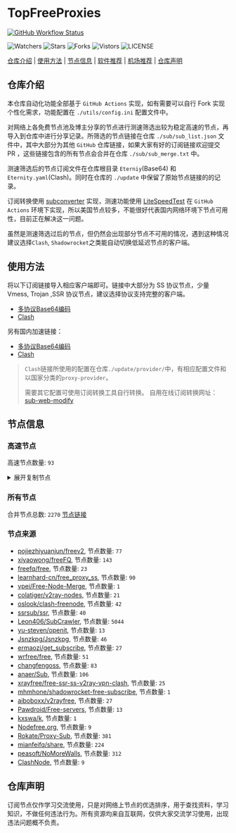 # TopFreeProxies
[![GitHub Workflow Status](https://github.com/Jason6111/topfreeproxies/actions/workflows/get-proxies.yml/badge.svg)](https://github.com/Jason6111/TopFreeProxies/actions/workflows/get-proxies.yml) 

![Watchers](https://img.shields.io/github/watchers/Jason6111/topfreeproxies) ![Stars](https://img.shields.io/github/stars/Jason6111/topfreeproxies) ![Forks](https://img.shields.io/github/forks/Jason6111/topfreeproxies) ![Vistors](https://visitor-badge.laobi.icu/badge?page_id=Jason6111.topfreeproxies) ![LICENSE](https://img.shields.io/badge/license-CC%20BY--SA%204.0-green.svg)

[仓库介绍](https://github.com/Jason6111/TopFreeProxies#仓库介绍) | [使用方法](https://github.com/Jason6111/TopFreeProxies#使用方法) | [节点信息](https://github.com/Jason6111/TopFreeProxies#节点信息) | [软件推荐](https://github.com/Jason6111/TopFreeProxies#客户端选择) | [机场推荐](https://github.com/Jason6111/TopFreeProxies#机场推荐) | [仓库声明](https://github.com/Jason6111/TopFreeProxies#仓库声明)

## 仓库介绍
本仓库自动化功能全部基于 `GitHub Actions` 实现，如有需要可以自行 Fork 实现个性化需求，功能配置在 `./utils/config.ini` 配置文件中。

对网络上各免费节点池及博主分享的节点进行测速筛选出较为稳定高速的节点，再导入到仓库中进行分享记录。所筛选的节点链接在仓库 `./sub/sub_list.json` 文件中，其中大部分为其他 `GitHub` 仓库链接，如果大家有好的订阅链接欢迎提交 PR ，这些链接包含的所有节点会合并在仓库 `./sub/sub_merge.txt` 中。

测速筛选后的节点订阅文件在仓库根目录 `Eterniy`(Base64) 和 `Eternity.yaml`(Clash)。同时在仓库的 `./update` 中保留了原始节点链接的的记录。

订阅转换使用 [subconverter](https://github.com/tindy2013/subconverter) 实现，测速功能使用 [LiteSpeedTest](https://github.com/xxf098/LiteSpeedTest) 在 `GitHub Actions` 环境下实现，所以美国节点较多，不能很好代表国内网络环境下节点可用性，目前正在解决这一问题。

虽然是测速筛选过后的节点，但仍然会出现部分节点不可用的情况，遇到这种情况建议选择`Clash`, `Shadowrocket`之类能自动切换低延迟节点的客户端。

## 使用方法
将以下订阅链接导入相应客户端即可。链接中大部分为 SS 协议节点，少量 Vmess, Trojan ,SSR 协议节点，建议选择协议支持完整的客户端。

- [多协议Base64编码](https://raw.githubusercontent.com/Jason6111/TopFreeProxies/master/Eternity)
- [Clash](https://raw.githubusercontent.com/Jason6111/TopFreeProxies/master/Eternity.yaml)

另有国内加速链接：

- [多协议Base64编码](https://fastly.jsdelivr.net/gh/Jason6111/TopFreeProxies@master/Eternity)
- [Clash](https://fastly.jsdelivr.net/gh/Jason6111/TopFreeProxies@master/Eternity.yaml)

>`Clash`链接所使用的配置在仓库`./update/provider/`中，有相应配置文件和以国家分类的`proxy-provider`。
>
>需要其它配置可使用订阅转换工具自行转换。
>自用在线订阅转换网址：[sub-web-modify](https://sub.v1.mk/)

## 节点信息
### 高速节点
高速节点数量: `93`
<details>
  <summary>展开复制节点</summary>

    vmess://eyJ2IjoiMiIsInBzIjoi8J+HuPCfh6wg5paw5Yqg5Z2hXzExMzAwMDEiLCJhZGQiOiJzZy1sYi52aGF4Lm5ldCIsInBvcnQiOiI4MCIsInR5cGUiOiJub25lIiwiaWQiOiI2ZmVhMTY0OS00MjViLTQwOTItYmY1My0yOTc5MjE1MmM5MjUiLCJhaWQiOiIwIiwibmV0Ijoid3MiLCJwYXRoIjoiL3NzaGtpdC9FcnR1c2c4Ni82MzUwMTQ2MzhjMjY0LyIsImhvc3QiOiJ6b29tLnVzIiwidGxzIjoiIn0=
    ss://YWVzLTI1Ni1jZmI6YW1hem9uc2tyMDU@52.197.66.243:443#%F0%9F%87%AF%F0%9F%87%B5%20%E6%97%A5%E6%9C%AC-ss-52.197.66.243443-%E8%A2%AB%E5%A2%99-%E7%9B%B4%E8%BF%9E-%E8%A7%A3%E9%94%81%E6%97%A5%E6%9C%AC%E5%9C%B0%E5%8C%BANF%E9%9D%9E%E8%87%AA%E5%88%B6%E5%89%A7
    vmess://eyJ2IjoiMiIsInBzIjoi8J+HuPCfh6wg576O5Zu9LXZtZXNzLWNhLjAxMTIyMzMueHl6ODQ0My3ooqvlopkt5Lit6L2sMTk5Ljg3LjIxMC4xODYt6Kej6ZSB5paw5Yqg5Z2h5Zyw5Yy6TkbpnZ7oh6rliLbliaciLCJhZGQiOiJjYS4wMTEyMjMzLnh5eiIsInBvcnQiOiI4NDQzIiwidHlwZSI6Im5vbmUiLCJpZCI6ImMzMDAwZTlkLWJlZTctNGZkYi1iMzEyLWRkMDcwMzBmMzI1ZCIsImFpZCI6IjQiLCJuZXQiOiJ3cyIsInBhdGgiOiIvaG9tZSIsImhvc3QiOiJjYS4wMTEyMjMzLnh5eiIsInRscyI6InRscyJ9
    vmess://eyJ2IjoiMiIsInBzIjoi8J+HuPCfh6wg5Lit5Zu9LXZtZXNzLTguMjE0LjMzLjE1ODgwLeiiq+WimS3nm7Tov54t6Kej6ZSB5paw5Yqg5Z2h5Zyw5Yy6TkbpnZ7oh6rliLbliaciLCJhZGQiOiI4LjIxNC4zMy4xNTgiLCJwb3J0IjoiODAiLCJ0eXBlIjoibm9uZSIsImlkIjoiY2I4MWU2YWItMWQ4My00YWMxLWYwYWQtYWU1YzJhN2MyOWVmIiwiYWlkIjoiMCIsIm5ldCI6IndzIiwicGF0aCI6Ii8iLCJob3N0IjoiIiwidGxzIjoiIn0=
    vmess://eyJ2IjoiMiIsInBzIjoi8J+Hr/Cfh7Ug576O5Zu9LXZtZXNzLWpwYXJtLmZpbmV5b28uY2Y0NDMt6KKr5aKZLeS4rei9rDE1Mi43MC44MS42Ni3op6PplIHml6XmnKzlnLDljLpORumdnuiHquWItuWJpyIsImFkZCI6ImpwYXJtLmZpbmV5b28uY2YiLCJwb3J0IjoiNDQzIiwidHlwZSI6Im5vbmUiLCJpZCI6ImJkNWVlMjQ5LWZlN2ItNDY2OS1hNmQ5LWIzZjVlZWNiOThlNiIsImFpZCI6IjQiLCJuZXQiOiJ3cyIsInBhdGgiOiIvMTIzIiwiaG9zdCI6ImpwYXJtLmZpbmV5b28uY2YiLCJ0bHMiOiJ0bHMifQ==
    vmess://eyJ2IjoiMiIsInBzIjoi8J+Hr/Cfh7Ug576O5Zu9LXZtZXNzLWpwYXJtLmZpbmV5b28ubWw0NDMt6KKr5aKZLeS4rei9rDEzOC4yLjMzLjkwLeino+mUgeaXpeacrOWcsOWMuk5G6Z2e6Ieq5Yi25YmnIiwiYWRkIjoianBhcm0uZmluZXlvby5tbCIsInBvcnQiOiI0NDMiLCJ0eXBlIjoibm9uZSIsImlkIjoiMTBiYTQ3OGUtOWRlMS00YWE5LWMwOWUtNzcwNzAyNTMzNGQzIiwiYWlkIjoiNCIsIm5ldCI6IndzIiwicGF0aCI6Ii8xMjMiLCJob3N0IjoianBhcm0uZmluZXlvby5tbCIsInRscyI6InRscyJ9
    vmess://eyJ2IjoiMiIsInBzIjoi8J+Hr/Cfh7Ug576O5Zu9LXZtZXNzLWpwYW1kLmZpbmV5b28ubWw0NDMt6KKr5aKZLeS4rei9rDEzOC4yLjMzLjEwMi3op6PplIHml6XmnKzlnLDljLpORumdnuiHquWItuWJpyIsImFkZCI6ImpwYW1kLmZpbmV5b28ubWwiLCJwb3J0IjoiNDQzIiwidHlwZSI6Im5vbmUiLCJpZCI6IjM1ZTVlMmVhLTEzNzItNDc0NS1kZmY4LWZiMmJkMTEwMTZjNCIsImFpZCI6IjQiLCJuZXQiOiJ3cyIsInBhdGgiOiIvMTIzIiwiaG9zdCI6ImpwYW1kLmZpbmV5b28ubWwiLCJ0bHMiOiJ0bHMifQ==
    vmess://eyJ2IjoiMiIsInBzIjoi8J+HsPCfh7cg576O5Zu9LXZtZXNzLWFtZGtyLnB0dXUuZ2E0NDMt6KKr5aKZLeS4rei9rDE1Mi42OS4yMjkuMjIyLeino+mUgemfqeWbveWcsOWMuk5G6Z2e6Ieq5Yi25YmnIiwiYWRkIjoiYW1ka3IucHR1dS5nYSIsInBvcnQiOiI0NDMiLCJ0eXBlIjoibm9uZSIsImlkIjoiYTYxMmI2N2YtYTc5Yi00YTcxLWE4MmItYTQ2OTA2NzUyMDIzIiwiYWlkIjoiNCIsIm5ldCI6IndzIiwicGF0aCI6Ii80MDgiLCJob3N0IjoiYW1ka3IucHR1dS5nYSIsInRscyI6InRscyJ9
    vmess://eyJ2IjoiMiIsInBzIjoi8J+HsPCfh7cg576O5Zu9LXZtZXNzLWFtZGtyLnB0dXUubWw0NDMt6KKr5aKZLeS4rei9rDE0Ni41Ni45Ni43NS3op6PplIHpn6nlm73lnLDljLpORumdnuiHquWItuWJpyIsImFkZCI6ImFtZGtyLnB0dXUubWwiLCJwb3J0IjoiNDQzIiwidHlwZSI6Im5vbmUiLCJpZCI6ImUyY2RjMzA1LWRkYTctNDY1ZS1iNjc1LWJhMDQ2OGQyYThiMyIsImFpZCI6IjQiLCJuZXQiOiJ3cyIsInBhdGgiOiIvOTg3IiwiaG9zdCI6ImFtZGtyLnB0dXUubWwiLCJ0bHMiOiJ0bHMifQ==
    ssr://MTE5LjIzNy4xOTUuMjMwOjU0MzphdXRoX2FlczEyOF9tZDU6Y2hhY2hhMjAtaWV0ZjpwbGFpbjpiV0pzWVc1ck1YQnZjblEvP2dyb3VwPVUxTlNVSEp2ZG1sa1pYSSZyZW1hcmtzPThKLUhyZkNmaDdBZ0xlbW1tZWE0cnkweE1Ua3VNak0zTGpFNU5TNHlNekEmb2Jmc3BhcmFtPSZwcm90b3BhcmFtPQ
    ssr://NDIuOTguMjcuMTgzOjU0MzphdXRoX2FlczEyOF9tZDU6Y2hhY2hhMjAtaWV0ZjpwbGFpbjpiV0pzWVc1ck1YQnZjblEvP2dyb3VwPVUxTlNVSEp2ZG1sa1pYSSZyZW1hcmtzPThKLUhyZkNmaDdBZ0xlbW1tZWE0cnkwME1pNDVPQzR5Tnk0eE9ETSZvYmZzcGFyYW09JnByb3RvcGFyYW09TlRFek5qRTZOamR0WmtsVWIwdzRORkJ1V25Fd1pB
    ssr://anAuaW5kaWdvLjAyLm5la29jbG91ZC5jbjoxOTA1OTphdXRoX2FlczEyOF9tZDU6YWVzLTEyOC1jZmI6cGxhaW46YVd4MWRXeHllblpwYVdzLz9ncm91cD1VMU5TVUhKdmRtbGtaWEkmcmVtYXJrcz04Si1Icl9DZmg3VWdMZWFYcGVhY3JDMXFjQzVwYm1ScFoyOHVNREl1Ym1WcmIyTnNiM1ZrTG1OdSZvYmZzcGFyYW09TW1NME5tSTBNall4TXk1M2JuTXVkMmx1Wkc5M2N5NWpiMjAmcHJvdG9wYXJhbT0
    vmess://eyJ2IjoiMiIsInBzIjoi8J+HrfCfh7AgLemmmea4ry0xMTkuMjguOTMuODYiLCJhZGQiOiIxMTkuMjguOTMuODYiLCJwb3J0IjoiNDQzIiwidHlwZSI6Im5vbmUiLCJpZCI6IjVkNjI3ZjBkLTgxMmItNGFmNC1hOTVhLWUyNzQ2ZDc5ZjQ4OCIsImFpZCI6IjAiLCJuZXQiOiJ3cyIsInBhdGgiOiIvIiwiaG9zdCI6ImFybTMubmFua2UuZXUub3JnIiwidGxzIjoiIn0=
    vmess://eyJ2IjoiMiIsInBzIjoi8J+HrfCfh7AgLemmmea4ry1haC55ZDAxLnNzcnU3LmNhc2EiLCJhZGQiOiJhaC55ZDAxLnNzcnU3LmNhc2EiLCJwb3J0IjoiMTAwMDMiLCJ0eXBlIjoibm9uZSIsImlkIjoiNjNiODBlYmUtYzRiMS0zYjdjLWI5OGItNGY1NjA0N2JiZDQ2IiwiYWlkIjoiMCIsIm5ldCI6IndzIiwicGF0aCI6Ii8iLCJob3N0IjoiaGswNS5zc3J1NC5mdW4iLCJ0bHMiOiJ0bHMifQ==
    vmess://eyJ2IjoiMiIsInBzIjoi8J+Hr/Cfh7UgLeaXpeacrC1wYW9wYW8udjIuanAwNS5wYW9wYW9jbG91ZC5jeW91IiwiYWRkIjoicGFvcGFvLnYyLmpwMDUucGFvcGFvY2xvdWQuY3lvdSIsInBvcnQiOiIzMzA3IiwidHlwZSI6Im5vbmUiLCJpZCI6IjA3NmFmNmY3LTcyNjQtM2QyNy04MTU2LTEwODFkMjJiNzhhYiIsImFpZCI6IjAiLCJuZXQiOiJ3cyIsInBhdGgiOiIvIiwiaG9zdCI6ImpwMDUuc3NydTQuZnVuIiwidGxzIjoidGxzIn0=
    vmess://eyJ2IjoiMiIsInBzIjoi8J+HrfCfh7AgLemmmea4ry11bml2c3Rhci0xMDQtMjA4LTExNy04Ni5uaXAuaW8iLCJhZGQiOiJ1bml2c3Rhci0xMDQtMjA4LTExNy04Ni5uaXAuaW8iLCJwb3J0IjoiNDQzIiwidHlwZSI6Im5vbmUiLCJpZCI6IjMyOGIyNTQ3LWQxNDEtNGRmNC1hNzZlLTRmMWMyZTM2MWY1YyIsImFpZCI6IjAiLCJuZXQiOiJ3cyIsInBhdGgiOiIvIiwiaG9zdCI6InVuaXZzdGFyLTEwNC0yMDgtMTE3LTg2Lm5pcC5pbyIsInRscyI6IiJ9
    vmess://eyJ2IjoiMiIsInBzIjoi8J+Hr/Cfh7UgLeaXpeacrC11bml2c3Rhci0xODUtMTYwLTI2LTExNC5zc2xpcC5pbyIsImFkZCI6InVuaXZzdGFyLTE4NS0xNjAtMjYtMTE0LnNzbGlwLmlvIiwicG9ydCI6IjgwIiwidHlwZSI6Im5vbmUiLCJpZCI6ImJkZDc1NmM0LWZkYzMtNDJkYy04MzhmLTAwNmFlZjNmMjg3YyIsImFpZCI6IjAiLCJuZXQiOiJ3cyIsInBhdGgiOiIvIiwiaG9zdCI6InNnMS5mdXp6eW5nLmNvbSIsInRscyI6IiJ9
    vmess://eyJ2IjoiMiIsInBzIjoi8J+HuPCfh6wgLeaWsOWKoOWdoS1zZzQuY3pzMTAwMC5jb20iLCJhZGQiOiJzZzQuY3pzMTAwMC5jb20iLCJwb3J0IjoiNTAwMCIsInR5cGUiOiJub25lIiwiaWQiOiIyMzI2NWExMy1lZjYzLTQ5ZDAtYTFkOS05Y2ZlNGU3ZDVlMTciLCJhaWQiOiIwIiwibmV0IjoidGNwIiwicGF0aCI6Ii8iLCJob3N0Ijoic2cxLmZ1enp5bmcuY29tIiwidGxzIjoiIn0=
    vmess://eyJ2IjoiMiIsInBzIjoi8J+HuPCfh6wgLeaWsOWKoOWdoS1zZzYuY3pzMTAwMC5jb20iLCJhZGQiOiJzZzYuY3pzMTAwMC5jb20iLCJwb3J0IjoiNTAwMiIsInR5cGUiOiJub25lIiwiaWQiOiIyMzI2NWExMy1lZjYzLTQ5ZDAtYTFkOS05Y2ZlNGU3ZDVlMTciLCJhaWQiOiIwIiwibmV0IjoidGNwIiwicGF0aCI6Ii8iLCJob3N0Ijoic2cxLmZ1enp5bmcuY29tIiwidGxzIjoiIn0=
    vmess://eyJ2IjoiMiIsInBzIjoi8J+HsPCfh7cgLemfqeWbvemmluWwlC0xOTMuMTIyLjExMy4yMDMiLCJhZGQiOiIxOTMuMTIyLjExMy4yMDMiLCJwb3J0IjoiNDQzIiwidHlwZSI6Im5vbmUiLCJpZCI6ImM5ZDVmOWYxLTFiZmQtNGIxMi05N2JlLTBmYTNiMDVhYjg0NSIsImFpZCI6IjAiLCJuZXQiOiJ3cyIsInBhdGgiOiIvIiwiaG9zdCI6Ind3dy5qaW1lbmdzcm8uY2YiLCJ0bHMiOiIifQ==
    vmess://eyJ2IjoiMiIsInBzIjoi8J+Hr/Cfh7UgLeaXpeacrC1qcDAzLXZtMC5lbnRyeS5yd2VzZGh5dGp1ZnR5aGRhZnNkZ2ZyaC5jbHViIiwiYWRkIjoianAwMy12bTAuZW50cnkucndlc2RoeXRqdWZ0eWhkYWZzZGdmcmguY2x1YiIsInBvcnQiOiI0NDYiLCJ0eXBlIjoibm9uZSIsImlkIjoiYzQ5ODg3OWQtOGE3My0zYmFmLWE0ZjQtYTBmMzhiNzU5NDljIiwiYWlkIjoiMSIsIm5ldCI6IndzIiwicGF0aCI6Ii8iLCJob3N0IjoianAwMy12bTAuZW50cnkucndlc2RoeXRqdWZ0eWhkYWZzZGdmcmguY2x1YiIsInRscyI6IiJ9
    vmess://eyJ2IjoiMiIsInBzIjoi8J+Hr/Cfh7UgLeaXpeacrC1qcDA2LXZtMC5lbnRyeS5zcnRoZHcuYXJ0IiwiYWRkIjoianAwNi12bTAuZW50cnkuc3J0aGR3LmFydCIsInBvcnQiOiI0NDQiLCJ0eXBlIjoibm9uZSIsImlkIjoiMWU4MmU3MDctODI2Zi0zOWViLThkODgtNGRjMDQzNGY2ZjNhIiwiYWlkIjoiMSIsIm5ldCI6IndzIiwicGF0aCI6Ii8iLCJob3N0IjoianAwNi12bTAuZW50cnkuc3J0aGR3LmFydCIsInRscyI6IiJ9
    vmess://eyJ2IjoiMiIsInBzIjoi8J+HuPCfh6wgLeaWsOWKoOWdoS0wNXhqcC5tZWFsc3RyZWFtLnh5eiIsImFkZCI6IjA1eGpwLm1lYWxzdHJlYW0ueHl6IiwicG9ydCI6IjE1MTA1IiwidHlwZSI6Im5vbmUiLCJpZCI6Ijg1NzhkYzkyLTMwOTctNGRkNS05NDFhLTVlNmViZWFhOTFiYSIsImFpZCI6IjAiLCJuZXQiOiJ0Y3AiLCJwYXRoIjoiLyIsImhvc3QiOiJqcDA2LXZtMC5lbnRyeS5zcnRoZHcuYXJ0IiwidGxzIjoiIn0=
    vmess://eyJ2IjoiMiIsInBzIjoi8J+HuPCfh6wgLeaWsOWKoOWdoS0xOXhqcC5tZWFsc3RyZWFtLnh5eiIsImFkZCI6IjE5eGpwLm1lYWxzdHJlYW0ueHl6IiwicG9ydCI6IjE1MDE5IiwidHlwZSI6Im5vbmUiLCJpZCI6Ijg1NzhkYzkyLTMwOTctNGRkNS05NDFhLTVlNmViZWFhOTFiYSIsImFpZCI6IjAiLCJuZXQiOiJ0Y3AiLCJwYXRoIjoiLyIsImhvc3QiOiJqcDA2LXZtMC5lbnRyeS5zcnRoZHcuYXJ0IiwidGxzIjoiIn0=
    vmess://eyJ2IjoiMiIsInBzIjoi8J+HuPCfh6wgLeaWsOWKoOWdoS00NS4xMTguMTMyLjE3OSIsImFkZCI6IjQ1LjExOC4xMzIuMTc5IiwicG9ydCI6IjQ4ODg4IiwidHlwZSI6Im5vbmUiLCJpZCI6ImFmNGQyNDkzLTkxNTYtNDUxNC05ZjZiLWVlNWQxYTFlNDcxMyIsImFpZCI6IjAiLCJuZXQiOiJ3cyIsInBhdGgiOiIvIiwiaG9zdCI6Ind3dy5iYWlkdS5jb20iLCJ0bHMiOiIifQ==
    vmess://eyJ2IjoiMiIsInBzIjoi8J+HuPCfh6wgLeaWsOWKoOWdoS1zZzUuY3pzMTAwMC5jb20iLCJhZGQiOiJzZzUuY3pzMTAwMC5jb20iLCJwb3J0IjoiNTAwNSIsInR5cGUiOiJub25lIiwiaWQiOiIyNzYyNGYwZC1jMjYxLTRmZGMtYjBjOS0wYzQwMzc4NDJjZDgiLCJhaWQiOiIwIiwibmV0IjoidGNwIiwicGF0aCI6Ii8iLCJob3N0Ijoid3d3LmJhaWR1LmNvbSIsInRscyI6IiJ9
    vmess://eyJ2IjoiMiIsInBzIjoi8J+HuPCfh6wgLeaWsOWKoOWdoS1zZzguY3pzMTAwMC5jb20iLCJhZGQiOiJzZzguY3pzMTAwMC5jb20iLCJwb3J0IjoiNjY4NyIsInR5cGUiOiJub25lIiwiaWQiOiIyMzI2NWExMy1lZjYzLTQ5ZDAtYTFkOS05Y2ZlNGU3ZDVlMTciLCJhaWQiOiIwIiwibmV0IjoidGNwIiwicGF0aCI6Ii8iLCJob3N0Ijoid3d3LmJhaWR1LmNvbSIsInRscyI6InRscyJ9
    vmess://eyJ2IjoiMiIsInBzIjoi8J+HuPCfh6wgLeaWsOWKoOWdoS1zZzEuc2FuZmVuMDAxLnBpY3MiLCJhZGQiOiJzZzEuc2FuZmVuMDAxLnBpY3MiLCJwb3J0IjoiNDQzIiwidHlwZSI6Im5vbmUiLCJpZCI6IjlmM2Y2MTJhLTJmYjAtNDIwZC04MzBmLTFhNTAyYTFkYjUwYyIsImFpZCI6IjAiLCJuZXQiOiJ3cyIsInBhdGgiOiIvIiwiaG9zdCI6Ind3dy5taWNyb3NvZnQuY29tIiwidGxzIjoiIn0=
    vmess://eyJ2IjoiMiIsInBzIjoi8J+HuPCfh6wgLeaWsOWKoOWdoS1zZzEudGVqaWV3bS5jb20iLCJhZGQiOiJzZzEudGVqaWV3bS5jb20iLCJwb3J0IjoiODg5MCIsInR5cGUiOiJub25lIiwiaWQiOiIyMzI2NWExMy1lZjYzLTQ5ZDAtYTFkOS05Y2ZlNGU3ZDVlMTciLCJhaWQiOiIwIiwibmV0IjoidGNwIiwicGF0aCI6Ii8iLCJob3N0Ijoid3d3Lm1pY3Jvc29mdC5jb20iLCJ0bHMiOiJ0bHMifQ==
    vmess://eyJ2IjoiMiIsInBzIjoi8J+HuPCfh6wgLeaWsOWKoOWdoS1zZzEwLmN6czEwMDAuY29tIiwiYWRkIjoic2cxMC5jenMxMDAwLmNvbSIsInBvcnQiOiI2Njk5IiwidHlwZSI6Im5vbmUiLCJpZCI6IjIzMjY1YTEzLWVmNjMtNDlkMC1hMWQ5LTljZmU0ZTdkNWUxNyIsImFpZCI6IjAiLCJuZXQiOiJ0Y3AiLCJwYXRoIjoiLyIsImhvc3QiOiJ3d3cubWljcm9zb2Z0LmNvbSIsInRscyI6InRscyJ9
    vmess://eyJ2IjoiMiIsInBzIjoi8J+HrfCfh7AgLemmmea4ry0xMy4yMjUuMTAyLjYiLCJhZGQiOiIxMy4yMjUuMTAyLjYiLCJwb3J0IjoiODAiLCJ0eXBlIjoibm9uZSIsImlkIjoiMTM0YmY5NzItMDUyMC00MmIzLWRhNGQtMjQzMzNkZmYwZGMzIiwiYWlkIjoiMCIsIm5ldCI6IndzIiwicGF0aCI6Ii8iLCJob3N0IjoiY2MuY2RuLnlqYnpsLmNuIiwidGxzIjoiIn0=
    vmess://eyJ2IjoiMiIsInBzIjoi8J+HrfCfh7AgLemmmea4ry1oazQuY3pzMTAwMC5jb20iLCJhZGQiOiJoazQuY3pzMTAwMC5jb20iLCJwb3J0IjoiNjY4NyIsInR5cGUiOiJub25lIiwiaWQiOiIyMzI2NWExMy1lZjYzLTQ5ZDAtYTFkOS05Y2ZlNGU3ZDVlMTciLCJhaWQiOiIwIiwibmV0IjoidGNwIiwicGF0aCI6Ii8iLCJob3N0IjoiY2MuY2RuLnlqYnpsLmNuIiwidGxzIjoiIn0=
    vmess://eyJ2IjoiMiIsInBzIjoi8J+HrfCfh7AgLemmmea4ry1oazUuY3pzMTAwMC5jb20iLCJhZGQiOiJoazUuY3pzMTAwMC5jb20iLCJwb3J0IjoiODAwMSIsInR5cGUiOiJub25lIiwiaWQiOiIyMzI2NWExMy1lZjYzLTQ5ZDAtYTFkOS05Y2ZlNGU3ZDVlMTciLCJhaWQiOiIwIiwibmV0IjoidGNwIiwicGF0aCI6Ii8iLCJob3N0IjoiY2MuY2RuLnlqYnpsLmNuIiwidGxzIjoidGxzIn0=
    vmess://eyJ2IjoiMiIsInBzIjoi8J+HrfCfh7AgLemmmea4ry1oazcuY3pzMTAwMC5jb20iLCJhZGQiOiJoazcuY3pzMTAwMC5jb20iLCJwb3J0IjoiODMzMSIsInR5cGUiOiJub25lIiwiaWQiOiIyNzYyNGYwZC1jMjYxLTRmZGMtYjBjOS0wYzQwMzc4NDJjZDgiLCJhaWQiOiIwIiwibmV0IjoidGNwIiwicGF0aCI6Ii8iLCJob3N0IjoiY2MuY2RuLnlqYnpsLmNuIiwidGxzIjoiIn0=
    vmess://eyJ2IjoiMiIsInBzIjoi8J+HrfCfh7AgLemmmea4ry1oazIuY3pzMTAwMC5jb20iLCJhZGQiOiJoazIuY3pzMTAwMC5jb20iLCJwb3J0IjoiODg4NSIsInR5cGUiOiJub25lIiwiaWQiOiIyNzYyNGYwZC1jMjYxLTRmZGMtYjBjOS0wYzQwMzc4NDJjZDgiLCJhaWQiOiIwIiwibmV0IjoidGNwIiwicGF0aCI6Ii8iLCJob3N0IjoiY2MuY2RuLnlqYnpsLmNuIiwidGxzIjoiIn0=
    vmess://eyJ2IjoiMiIsInBzIjoi8J+HrfCfh7AgLemmmea4ry16ZWJyYTIuMjAyMi4yMDI1Lm1saW51dS50b3AiLCJhZGQiOiJ6ZWJyYTIuMjAyMi4yMDI1Lm1saW51dS50b3AiLCJwb3J0IjoiODkwIiwidHlwZSI6Im5vbmUiLCJpZCI6Ijc5YjhhNGI1LWRmNWEtM2Q0OS04Njg4LTVkZDZmMTJmNjk2ZSIsImFpZCI6IjAiLCJuZXQiOiJ0Y3AiLCJwYXRoIjoiLyIsImhvc3QiOiJjYy5jZG4ueWpiemwuY24iLCJ0bHMiOiIifQ==
    vmess://eyJ2IjoiMiIsInBzIjoi8J+Hr/Cfh7UgLeaXpeacrC0wMWhnLm1lYWxzdHJlYW0ueHl6IiwiYWRkIjoiMDFoZy5tZWFsc3RyZWFtLnh5eiIsInBvcnQiOiI0NDMiLCJ0eXBlIjoibm9uZSIsImlkIjoiODU3OGRjOTItMzA5Ny00ZGQ1LTk0MWEtNWU2ZWJlYWE5MWJhIiwiYWlkIjoiMCIsIm5ldCI6InRjcCIsInBhdGgiOiIvIiwiaG9zdCI6ImNjLmNkbi55amJ6bC5jbiIsInRscyI6InRscyJ9
    vmess://eyJ2IjoiMiIsInBzIjoi8J+Hr/Cfh7UgLeaXpeacrC0wMy5KUElYLkFOUlVOLUlYLlRPUCIsImFkZCI6IjAzLkpQSVguQU5SVU4tSVguVE9QIiwicG9ydCI6IjEyMDAzIiwidHlwZSI6Im5vbmUiLCJpZCI6ImRkODZhMTA1LTAwYzEtNDFiYS04OTljLWMzMWFhNzRmNDUzOSIsImFpZCI6IjAiLCJuZXQiOiJ0Y3AiLCJwYXRoIjoiLyIsImhvc3QiOiJjYy5jZG4ueWpiemwuY24iLCJ0bHMiOiIifQ==
    vmess://eyJ2IjoiMiIsInBzIjoi8J+Hr/Cfh7UgLeaXpeacrC0wNS5KUElYLkFOUlVOLUlYLlRPUCIsImFkZCI6IjA1LkpQSVguQU5SVU4tSVguVE9QIiwicG9ydCI6IjEyMDA1IiwidHlwZSI6Im5vbmUiLCJpZCI6ImRkODZhMTA1LTAwYzEtNDFiYS04OTljLWMzMWFhNzRmNDUzOSIsImFpZCI6IjAiLCJuZXQiOiJ0Y3AiLCJwYXRoIjoiLyIsImhvc3QiOiJjYy5jZG4ueWpiemwuY24iLCJ0bHMiOiIifQ==
    vmess://eyJ2IjoiMiIsInBzIjoi8J+Hr/Cfh7UgLeaXpeacrC0wN3lkLm1lYWxzdHJlYW0ueHl6IiwiYWRkIjoiMDd5ZC5tZWFsc3RyZWFtLnh5eiIsInBvcnQiOiI0NDMiLCJ0eXBlIjoibm9uZSIsImlkIjoiODU3OGRjOTItMzA5Ny00ZGQ1LTk0MWEtNWU2ZWJlYWE5MWJhIiwiYWlkIjoiMCIsIm5ldCI6InRjcCIsInBhdGgiOiIvIiwiaG9zdCI6ImNjLmNkbi55amJ6bC5jbiIsInRscyI6IiJ9
    vmess://eyJ2IjoiMiIsInBzIjoi8J+Hr/Cfh7UgLeaXpeacrC0xNmhnLm1lYWxzdHJlYW0ueHl6IiwiYWRkIjoiMTZoZy5tZWFsc3RyZWFtLnh5eiIsInBvcnQiOiI0NDMiLCJ0eXBlIjoibm9uZSIsImlkIjoiODU3OGRjOTItMzA5Ny00ZGQ1LTk0MWEtNWU2ZWJlYWE5MWJhIiwiYWlkIjoiMCIsIm5ldCI6InRjcCIsInBhdGgiOiIvIiwiaG9zdCI6ImNjLmNkbi55amJ6bC5jbiIsInRscyI6IiJ9
    vmess://eyJ2IjoiMiIsInBzIjoi8J+Hr/Cfh7UgLeaXpeacrC0xN2hnLm1lYWxzdHJlYW0ueHl6IiwiYWRkIjoiMTdoZy5tZWFsc3RyZWFtLnh5eiIsInBvcnQiOiI0NDMiLCJ0eXBlIjoibm9uZSIsImlkIjoiODU3OGRjOTItMzA5Ny00ZGQ1LTk0MWEtNWU2ZWJlYWE5MWJhIiwiYWlkIjoiMCIsIm5ldCI6InRjcCIsInBhdGgiOiIvIiwiaG9zdCI6ImNjLmNkbi55amJ6bC5jbiIsInRscyI6IiJ9
    vmess://eyJ2IjoiMiIsInBzIjoi8J+Hr/Cfh7UgLeaXpeacrC0xOC4xODMuMjE4Ljg5IiwiYWRkIjoiMTguMTgzLjIxOC44OSIsInBvcnQiOiIzNTQxMiIsInR5cGUiOiJub25lIiwiaWQiOiIxMGMwYmYzZS05ZDBkLTRhMzItOWUzMi0xNTFhYThlNDYzMzAiLCJhaWQiOiIwIiwibmV0Ijoid3MiLCJwYXRoIjoiLyIsImhvc3QiOiIxOC4xODMuMjE4Ljg5IiwidGxzIjoiIn0=
    vmess://eyJ2IjoiMiIsInBzIjoi8J+Hr/Cfh7UgLeaXpeacrC0xOC4xODMuNy4xNDIiLCJhZGQiOiIxOC4xODMuNy4xNDIiLCJwb3J0IjoiMTI1ODciLCJ0eXBlIjoibm9uZSIsImlkIjoiMTBjMGJmM2UtOWQwZC00YTMyLTllMzItMTUxYWE4ZTQ2MzMwIiwiYWlkIjoiMCIsIm5ldCI6IndzIiwicGF0aCI6Ii8iLCJob3N0IjoiMTguMTgzLjcuMTQyIiwidGxzIjoiIn0=
    ss://YWVzLTI1Ni1jZmI6YW1hem9uc2tyMDU@35.91.237.33:443#%F0%9F%87%BA%F0%9F%87%B8%20%E7%BE%8E%E5%9B%BD-ss-35.91.237.33443-%E8%A2%AB%E5%A2%99-%E7%9B%B4%E8%BF%9E-%E8%A7%A3%E9%94%81%E7%BE%8E%E5%9B%BD%E5%9C%B0%E5%8C%BANF%E9%9D%9E%E8%87%AA%E5%88%B6%E5%89%A7
    ss://Y2hhY2hhMjAtaWV0Zi1wb2x5MTMwNTozNWIwZjU3OC04OTYxLTRhMmItOTlhMS1kYjk1NTVlNTIyZTQ@mf01.xmss.vip:18888#%F0%9F%87%BA%F0%9F%87%B8%20%E7%BE%8E%E5%9B%BD-ss-mf01.xmss.vip18888-%E8%A2%AB%E5%A2%99-%E4%B8%AD%E8%BD%AC94.131.107.12-%E8%A7%A3%E9%94%81%E7%BE%8E%E5%9B%BD%E5%9C%B0%E5%8C%BANF%E9%9D%9E%E8%87%AA%E5%88%B6%E5%89%A7
    vmess://eyJ2IjoiMiIsInBzIjoi8J+HuPCfh6wg576O5Zu9LXZtZXNzLWNhLjAxMTIyMzMueHl6ODQ0My3ooqvlopkt5Lit6L2sMTk5Ljg3LjIxMC4xODYt6Kej6ZSB5paw5Yqg5Z2h5Zyw5Yy6TkbpnZ7oh6rliLbliacgMiIsImFkZCI6ImNhLjAxMTIyMzMueHl6IiwicG9ydCI6Ijg0NDMiLCJ0eXBlIjoibm9uZSIsImlkIjoiYzMwMDBlOWQtYmVlNy00ZmRiLWIzMTItZGQwNzAzMGYzMjVkIiwiYWlkIjoiNCIsIm5ldCI6IndzIiwicGF0aCI6Ii9ob21lIiwiaG9zdCI6ImNhLjAxMTIyMzMueHl6IiwidGxzIjoidGxzIn0=
    vmess://eyJ2IjoiMiIsInBzIjoi8J+HuvCfh7gg576O5Zu9LXZtZXNzLWdhaW8ubWlhb2dlMTEwLmNmNDQzLeiiq+WimS3kuK3ovawxMDQuMjguMjA1LjExMS3op6PplIHnvo7lm73lnLDljLpORumdnuiHquWItuWJpyIsImFkZCI6ImdhaW8ubWlhb2dlMTEwLmNmIiwicG9ydCI6IjQ0MyIsInR5cGUiOiJub25lIiwiaWQiOiI0ODkzZWQzZS04YTVmLTQ4ZGMtYWExZS1iYmMyZTY3YTA2NWIiLCJhaWQiOiIwIiwibmV0Ijoid3MiLCJwYXRoIjoiL2pjbmYiLCJob3N0IjoiZ2Fpby5taWFvZ2UxMTAuY2YiLCJ0bHMiOiIifQ==
    vmess://eyJ2IjoiMiIsInBzIjoi8J+Hr/Cfh7Ug576O5Zu9LXZtZXNzLWpwYXJtLmZpbmV5b28uY2Y0NDMt6KKr5aKZLeS4rei9rDE1Mi43MC44MS42Ni3op6PplIHml6XmnKzlnLDljLpORumdnuiHquWItuWJpyAyIiwiYWRkIjoianBhcm0uZmluZXlvby5jZiIsInBvcnQiOiI0NDMiLCJ0eXBlIjoibm9uZSIsImlkIjoiYmQ1ZWUyNDktZmU3Yi00NjY5LWE2ZDktYjNmNWVlY2I5OGU2IiwiYWlkIjoiNCIsIm5ldCI6IndzIiwicGF0aCI6Ii8xMjMiLCJob3N0IjoianBhcm0uZmluZXlvby5jZiIsInRscyI6InRscyJ9
    vmess://eyJ2IjoiMiIsInBzIjoi8J+Hr/Cfh7Ug576O5Zu9LXZtZXNzLWpwYXJtLmZpbmV5b28ubWw0NDMt6KKr5aKZLeS4rei9rDEzOC4yLjMzLjkwLeino+mUgeaXpeacrOWcsOWMuk5G6Z2e6Ieq5Yi25YmnIDIiLCJhZGQiOiJqcGFybS5maW5leW9vLm1sIiwicG9ydCI6IjQ0MyIsInR5cGUiOiJub25lIiwiaWQiOiIxMGJhNDc4ZS05ZGUxLTRhYTktYzA5ZS03NzA3MDI1MzM0ZDMiLCJhaWQiOiI0IiwibmV0Ijoid3MiLCJwYXRoIjoiLzEyMyIsImhvc3QiOiJqcGFybS5maW5leW9vLm1sIiwidGxzIjoidGxzIn0=
    vmess://eyJ2IjoiMiIsInBzIjoi8J+Hr/Cfh7Ug576O5Zu9LXZtZXNzLWpwYW1kLmZpbmV5b28ubWw0NDMt6KKr5aKZLeS4rei9rDEzOC4yLjMzLjEwMi3op6PplIHml6XmnKzlnLDljLpORumdnuiHquWItuWJpyAyIiwiYWRkIjoianBhbWQuZmluZXlvby5tbCIsInBvcnQiOiI0NDMiLCJ0eXBlIjoibm9uZSIsImlkIjoiMzVlNWUyZWEtMTM3Mi00NzQ1LWRmZjgtZmIyYmQxMTAxNmM0IiwiYWlkIjoiNCIsIm5ldCI6IndzIiwicGF0aCI6Ii8xMjMiLCJob3N0IjoianBhbWQuZmluZXlvby5tbCIsInRscyI6InRscyJ9
    vmess://eyJ2IjoiMiIsInBzIjoi8J+HsPCfh7cg576O5Zu9LXZtZXNzLWFtZGtyLnB0dXUuZ2E0NDMt6KKr5aKZLeS4rei9rDE1Mi42OS4yMjkuMjIyLeino+mUgemfqeWbveWcsOWMuk5G6Z2e6Ieq5Yi25YmnIDIiLCJhZGQiOiJhbWRrci5wdHV1LmdhIiwicG9ydCI6IjQ0MyIsInR5cGUiOiJub25lIiwiaWQiOiJhNjEyYjY3Zi1hNzliLTRhNzEtYTgyYi1hNDY5MDY3NTIwMjMiLCJhaWQiOiI0IiwibmV0Ijoid3MiLCJwYXRoIjoiLzQwOCIsImhvc3QiOiJhbWRrci5wdHV1LmdhIiwidGxzIjoidGxzIn0=
    vmess://eyJ2IjoiMiIsInBzIjoi8J+HsPCfh7cg576O5Zu9LXZtZXNzLWFtZGtyLnB0dXUubWw0NDMt6KKr5aKZLeS4rei9rDE0Ni41Ni45Ni43NS3op6PplIHpn6nlm73lnLDljLpORumdnuiHquWItuWJpyAyIiwiYWRkIjoiYW1ka3IucHR1dS5tbCIsInBvcnQiOiI0NDMiLCJ0eXBlIjoibm9uZSIsImlkIjoiZTJjZGMzMDUtZGRhNy00NjVlLWI2NzUtYmEwNDY4ZDJhOGIzIiwiYWlkIjoiNCIsIm5ldCI6IndzIiwicGF0aCI6Ii85ODciLCJob3N0IjoiYW1ka3IucHR1dS5tbCIsInRscyI6InRscyJ9
    ss://YWVzLTI1Ni1jZmI6OWQ2Y2NlYWEzNzNiZjJjOGFjYjIyZTYwYjZhNThiZTY@45.33.88.190:443#%F0%9F%87%BA%F0%9F%87%B8%20-%E7%BE%8E%E5%9B%BD-45.33.88.190
    ssr://NjguMTgzLjc0LjYzOjEyOTI4Om9yaWdpbjphZXMtMjU2LWNmYjpodHRwX3NpbXBsZTpORE0yT1dJNU5nLz9ncm91cD1VMU5TVUhKdmRtbGtaWEkmcmVtYXJrcz04Si1IdXZDZmg3Z2dMZWUtanVXYnZTMDJPQzR4T0RNdU56UXVOak0mb2Jmc3BhcmFtPSZwcm90b3BhcmFtPQ
    ssr://bmQ5NGpzazAuMHhud3kxZnlydGxiLmNvbToxMjEwNjphdXRoX2FlczEyOF9zaGExOmFlcy0yNTYtY2ZiOnRsczEuMl90aWNrZXRfYXV0aDphWFZ2TjNSaWR6UnJjdy8_Z3JvdXA9VTFOU1VISnZkbWxrWlhJJnJlbWFya3M9OEotSHV2Q2ZoN2dnTGVlLWp1V2J2UzF1WkRrMGFuTnJNQzR3ZUc1M2VURm1lWEowYkdJdVkyOXQmb2Jmc3BhcmFtPVpURmxabVF5T0RNd05TNWlZV2xrZFM1amIyMCZwcm90b3BhcmFtPQ
    trojan://fab16fff-d149-417c-bdef-4bfcf2333bbe@de.iamnotagoodman.com:443?allowInsecure=0#%F0%9F%87%BA%F0%9F%87%B8%20%5B12-02%5D-%F0%9F%87%BA%F0%9F%87%B8-%E7%BE%8E%E5%9B%BD-3487-de.iamnotagoodman.com
    vmess://eyJ2IjoiMiIsInBzIjoi8J+HuvCfh7ggLee+juWbvS0xNzIuNjcuMTU3LjYwIiwiYWRkIjoiMTcyLjY3LjE1Ny42MCIsInBvcnQiOiI0NDMiLCJ0eXBlIjoibm9uZSIsImlkIjoiOGNmYjZiMWYtOWU1Ni00YjdmLWU1OTMtNTA0MDQwNWM0YjVmIiwiYWlkIjoiMCIsIm5ldCI6IndzIiwicGF0aCI6Ii8iLCJob3N0IjoiZXN3LmZhc3RhbC5vbmUiLCJ0bHMiOiJ0bHMifQ==
    vmess://eyJ2IjoiMiIsInBzIjoi8J+HuvCfh7ggLee+juWbvS04LmRvdWx1b3MuaWN1IiwiYWRkIjoiOC5kb3VsdW9zLmljdSIsInBvcnQiOiI0MzAwOCIsInR5cGUiOiJub25lIiwiaWQiOiI1ZDhiNGUwNy1hMTRlLTMzMDAtOTk3NC0zZmI2N2E2Y2I4MzYiLCJhaWQiOiIyIiwibmV0IjoidGNwIiwicGF0aCI6Ii8iLCJob3N0IjoiZXN3LmZhc3RhbC5vbmUiLCJ0bHMiOiIifQ==
    vmess://eyJ2IjoiMiIsInBzIjoi8J+HuvCfh7ggLee+juWbvS1jYWNlcnRzLmRpZ2ljZXJ0LmNvbSIsImFkZCI6ImNhY2VydHMuZGlnaWNlcnQuY29tIiwicG9ydCI6IjQ0MyIsInR5cGUiOiJub25lIiwiaWQiOiIxNWZiYjIwMi03YTdjLTQ5ZTMtOWE1My1lODhhYWYxNTY4NmYiLCJhaWQiOiIwIiwibmV0Ijoid3MiLCJwYXRoIjoiLyIsImhvc3QiOiJ1azMudjJyYXlzZXJ2LmNvbSIsInRscyI6InRscyJ9
    vmess://eyJ2IjoiMiIsInBzIjoi8J+HuvCfh7ggLee+juWbvS1jYWNlcnRzLmRpZ2ljZXJ0LmNvbSAyIiwiYWRkIjoiY2FjZXJ0cy5kaWdpY2VydC5jb20iLCJwb3J0IjoiNDQzIiwidHlwZSI6Im5vbmUiLCJpZCI6IjkxNjQ2ZjlhLWI0ZTktNGFjYS1iZmUzLTg4OTJiM2U1OGZlNyIsImFpZCI6IjAiLCJuZXQiOiJ3cyIsInBhdGgiOiIvIiwiaG9zdCI6ImxnMzAuY2ZjZG4zLnh5eiIsInRscyI6InRscyJ9
    vmess://eyJ2IjoiMiIsInBzIjoi8J+HuvCfh7ggLee+juWbvS1mb2IuZG95b3VoZWFydGhlcGVvcGxlc2luZy54eXoiLCJhZGQiOiJmb2IuZG95b3VoZWFydGhlcGVvcGxlc2luZy54eXoiLCJwb3J0IjoiNDQzIiwidHlwZSI6Im5vbmUiLCJpZCI6ImRkMDE2MTdiLTdmODktNDVlMS04OWU3LWQ5ZGRjZjE1YTIxMCIsImFpZCI6IjAiLCJuZXQiOiJ3cyIsInBhdGgiOiIvIiwiaG9zdCI6ImZvYi5kb3lvdWhlYXJ0aGVwZW9wbGVzaW5nLnh5eiIsInRscyI6InRscyJ9
    vmess://eyJ2IjoiMiIsInBzIjoi8J+HrfCfh7AgLee+juWbvS1pY29vay5oayIsImFkZCI6Imljb29rLmhrIiwicG9ydCI6IjIwODMiLCJ0eXBlIjoibm9uZSIsImlkIjoiOGEyMWI4NGQtMTgzZS00NTBkLWVjODItOGQ0NTg1NWQ4MTgwIiwiYWlkIjoiMCIsIm5ldCI6IndzIiwicGF0aCI6Ii8iLCJob3N0IjoieHVpLm15Y2YubWwiLCJ0bHMiOiJ0bHMifQ==
    vmess://eyJ2IjoiMiIsInBzIjoi8J+HuvCfh7ggLee+juWbvS1qcHRyLmJmeXVuLnRvcCIsImFkZCI6ImpwdHIuYmZ5dW4udG9wIiwicG9ydCI6IjY2MzMiLCJ0eXBlIjoibm9uZSIsImlkIjoiYTZhYTc5NjQtMDdiOC00ZjQ1LWE3MzktOTczZmY0MDg3MTYxIiwiYWlkIjoiMCIsIm5ldCI6InRjcCIsInBhdGgiOiIvIiwiaG9zdCI6Inh1aS5teWNmLm1sIiwidGxzIjoidGxzIn0=
    vmess://eyJ2IjoiMiIsInBzIjoi8J+HuvCfh7ggLee+juWbvS1uZXdzLm1pY3Jvc29mdC5jb20gNCIsImFkZCI6Im5ld3MubWljcm9zb2Z0LmNvbSIsInBvcnQiOiI0NDMiLCJ0eXBlIjoibm9uZSIsImlkIjoiMTVmYmIyMDItN2E3Yy00OWUzLTlhNTMtZTg4YWFmMTU2ODZmIiwiYWlkIjoiMCIsIm5ldCI6IndzIiwicGF0aCI6Ii8iLCJob3N0IjoidWszLnYycmF5c2Vydi5jb20iLCJ0bHMiOiJ0bHMifQ==
    vmess://eyJ2IjoiMiIsInBzIjoi8J+HuvCfh7ggLee+juWbvS11cy4yNDExMTExLnh5eiIsImFkZCI6InVzLjI0MTExMTEueHl6IiwicG9ydCI6IjQ1MjM4IiwidHlwZSI6Im5vbmUiLCJpZCI6IjY3ZDFhOTZlLTc2YTAtNDdiMS1iZTExLTlmYjQzZmUwNTUxMiIsImFpZCI6IjAiLCJuZXQiOiJ3cyIsInBhdGgiOiIvIiwiaG9zdCI6InVzLjI0MTExMTEueHl6IiwidGxzIjoiIn0=
    vmess://eyJ2IjoiMiIsInBzIjoi8J+HuvCfh7ggLee+juWbvS12MnJheS53ZWZ1Y2tnZncuZ2EiLCJhZGQiOiJ2MnJheS53ZWZ1Y2tnZncuZ2EiLCJwb3J0IjoiMjA1MyIsInR5cGUiOiJub25lIiwiaWQiOiIyYzIzZWIzMS0xMTMzLTQ4MDctODE4ZS00ODRkOWE0NzNiOWIiLCJhaWQiOiIwIiwibmV0Ijoid3MiLCJwYXRoIjoiLyIsImhvc3QiOiJ2MnJheS53ZWZ1Y2tnZncuZ2EiLCJ0bHMiOiIifQ==
    vmess://eyJ2IjoiMiIsInBzIjoi8J+HuvCfh7ggLee+juWbvS0xMDQuMTYuMjA3LjE4MyIsImFkZCI6IjEwNC4xNi4yMDcuMTgzIiwicG9ydCI6IjQ0MyIsInR5cGUiOiJub25lIiwiaWQiOiIyNzQxMGFiNi1jMDlkLTQ3MDUtOWYxYS0wMGMzMWJiYWE0YmQiLCJhaWQiOiIwIiwibmV0Ijoid3MiLCJwYXRoIjoiLyIsImhvc3QiOiJobHoubG95b3UubWUiLCJ0bHMiOiIifQ==
    vmess://eyJ2IjoiMiIsInBzIjoi5pyq55+lXzExMzAwMjAiLCJhZGQiOiIxNDEuMTAxLjExNS4xMjEiLCJwb3J0IjoiNDQzIiwidHlwZSI6Im5vbmUiLCJpZCI6IjkxNjQ2ZjlhLWI0ZTktNGFjYS1iZmUzLTg4OTJiM2U1OGZlNyIsImFpZCI6IjAiLCJuZXQiOiJ3cyIsInBhdGgiOiIvcmF5IiwiaG9zdCI6ImxnMzAuY2ZjZG4zLnh5eiIsInRscyI6InRscyJ9
    vmess://eyJ2IjoiMiIsInBzIjoi6L+Z5Lqb6IqC54K55Y+q6IO95aSH55So5oiW6ICF6Ziy5q2i5aSx6IGU77yM6Jm954S26LSo6YeP5bm25LiN5piv5b6I5aW977yM5Lmf6K+35L2O6LCD5L2/55SoKSAxMDAiLCJhZGQiOiI5Ni40My45MS42MCIsInBvcnQiOiI0NDMiLCJ0eXBlIjoibm9uZSIsImlkIjoiM2JmYjQzZTItN2RmZS00NzU3LTg2ZWUtMWNlOWZiOWZkMTNhIiwiYWlkIjoiNjQiLCJuZXQiOiJ3cyIsInBhdGgiOiIvcGF0aC8zMTA5MTAyMTE5MTYiLCJob3N0IjoiOTYuNDMuOTEuNjAiLCJ0bHMiOiJ0bHMifQ==
    vmess://eyJ2IjoiMiIsInBzIjoi6L+Z5Lqb6IqC54K55Y+q6IO95aSH55So5oiW6ICF6Ziy5q2i5aSx6IGU77yM6Jm954S26LSo6YeP5bm25LiN5piv5b6I5aW977yM5Lmf6K+35L2O6LCD5L2/55SoKSA5OSIsImFkZCI6IjE0MS4xMDEuMTE1LjExMSIsInBvcnQiOiI0NDMiLCJ0eXBlIjoibm9uZSIsImlkIjoiMmIyMTQxMjItMTkwNi00MjhhLWJiYjctYTAzOWNiYjdjZDVjIiwiYWlkIjoiMCIsIm5ldCI6IndzIiwicGF0aCI6Ii8iLCJob3N0IjoiMTQxLjEwMS4xMTUuMTExIiwidGxzIjoidGxzIn0=
    trojan://67e200f1-4ff5-42ca-8425-3f16f7986c29@t1.samsung.bforward2.uk:443?allowInsecure=0#%E8%BF%99%E4%BA%9B%E8%8A%82%E7%82%B9%E5%8F%AA%E8%83%BD%E5%A4%87%E7%94%A8%E6%88%96%E8%80%85%E9%98%B2%E6%AD%A2%E5%A4%B1%E8%81%94%EF%BC%8C%E8%99%BD%E7%84%B6%E8%B4%A8%E9%87%8F%E5%B9%B6%E4%B8%8D%E6%98%AF%E5%BE%88%E5%A5%BD%EF%BC%8C%E4%B9%9F%E8%AF%B7%E4%BD%8E%E8%B0%83%E4%BD%BF%E7%94%A8%29%2098
    ss://YWVzLTI1Ni1jZmI6VWtYUnNYdlI2YnVETUcyWQ@103.172.116.7:9001#%5B12-02%5D-%F0%9F%87%A6%F0%9F%87%B6-%E4%BA%9A%E5%A4%AA%E5%9C%B0%E5%8C%BA-6259-103.172.116.7
    ss://YWVzLTI1Ni1nY206Rm9PaUdsa0FBOXlQRUdQ@167.88.62.34:7307#%F0%9F%87%B8%F0%9F%87%AA%20%5B12-02%5D-%F0%9F%87%B8%F0%9F%87%AA-%E7%91%9E%E5%85%B8-792-167.88.62.34
    ss://YWVzLTI1Ni1nY206UENubkg2U1FTbmZvUzI3@167.88.63.74:8091#%F0%9F%87%B8%F0%9F%87%AA%20%5B12-02%5D-%F0%9F%87%B8%F0%9F%87%AA-%E7%91%9E%E5%85%B8-6204-167.88.63.74
    ssr://MTE2LjE2Mi4xMjAuMzA6NTYwOmF1dGhfYWVzMTI4X21kNTpjaGFjaGEyMC1pZXRmOnBsYWluOmJXSnNZVzVyTVhCdmNuUS8_Z3JvdXA9VTFOU1VISnZkbWxrWlhJJnJlbWFya3M9TGVhNWx1V05sLWVjZ1MweE1UWXVNVFl5TGpFeU1DNHpNQSZvYmZzcGFyYW09JnByb3RvcGFyYW09
    ssr://MTE2LjE2Mi4xMjAuMzE6NTYwOmF1dGhfYWVzMTI4X21kNTpjaGFjaGEyMC1pZXRmOnBsYWluOmJXSnNZVzVyTVhCdmNuUS8_Z3JvdXA9VTFOU1VISnZkbWxrWlhJJnJlbWFya3M9TGVhNWx1V05sLWVjZ1MweE1UWXVNVFl5TGpFeU1DNHpNUSZvYmZzcGFyYW09JnByb3RvcGFyYW09
    ssr://MTE2LjE2Mi4xMjAuNDM6NTY0OmF1dGhfYWVzMTI4X21kNTpjaGFjaGEyMC1pZXRmOnBsYWluOmJXSnNZVzVyTVhCdmNuUS8_Z3JvdXA9VTFOU1VISnZkbWxrWlhJJnJlbWFya3M9TGVhNWx1V05sLWVjZ1MweE1UWXVNVFl5TGpFeU1DNDBNdyZvYmZzcGFyYW09JnByb3RvcGFyYW09
    ssr://MTE2LjE2Mi4xMjAuNDc6NTYxOmF1dGhfYWVzMTI4X21kNTpjaGFjaGEyMC1pZXRmOnBsYWluOmJXSnNZVzVyTVhCdmNuUS8_Z3JvdXA9VTFOU1VISnZkbWxrWlhJJnJlbWFya3M9TGVhNWx1V05sLWVjZ1MweE1UWXVNVFl5TGpFeU1DNDBOdyZvYmZzcGFyYW09JnByb3RvcGFyYW09TVRFek1UUTZZVzUwYVdodmN6Yw
    ssr://MTE2LjE2Mi4xMjAuNDg6NTYyOmF1dGhfYWVzMTI4X21kNTpjaGFjaGEyMC1pZXRmOnBsYWluOmJXSnNZVzVyTVhCdmNuUS8_Z3JvdXA9VTFOU1VISnZkbWxrWlhJJnJlbWFya3M9TGVhNWx1V05sLWVjZ1MweE1UWXVNVFl5TGpFeU1DNDBPQSZvYmZzcGFyYW09JnByb3RvcGFyYW09TlRFNE1EazZNVEV4TVRFeA
    ssr://MTE2LjE2Mi4xMjAuNDk6NTYwOmF1dGhfYWVzMTI4X21kNTpjaGFjaGEyMC1pZXRmOnBsYWluOmJXSnNZVzVyTVhCdmNuUS8_Z3JvdXA9VTFOU1VISnZkbWxrWlhJJnJlbWFya3M9TGVhNWx1V05sLWVjZ1MweE1UWXVNVFl5TGpFeU1DNDBPUSZvYmZzcGFyYW09WkVNMWRGcFRPVEpqUnpWdldWaFImcHJvdG9wYXJhbT1OVEk0TnpVNlFXRXhNVEl5TVRF
    ssr://MTE2LjE2Mi4xMjAuNTk6NTY2OmF1dGhfYWVzMTI4X21kNTpjaGFjaGEyMC1pZXRmOnBsYWluOmJXSnNZVzVyTVhCdmNuUS8_Z3JvdXA9VTFOU1VISnZkbWxrWlhJJnJlbWFya3M9TGVhNWx1V05sLWVjZ1MweE1UWXVNVFl5TGpFeU1DNDFPUSZvYmZzcGFyYW09JnByb3RvcGFyYW09TlRFNE1EazZNVEV4TVRFeA
    ssr://MTE2LjE2Mi4xMjAuNjA6NTU5OmF1dGhfYWVzMTI4X21kNTpjaGFjaGEyMC1pZXRmOnBsYWluOmJXSnNZVzVyTVhCdmNuUS8_Z3JvdXA9VTFOU1VISnZkbWxrWlhJJnJlbWFya3M9TGVhNWx1V05sLWVjZ1MweE1UWXVNVFl5TGpFeU1DNDJNQSZvYmZzcGFyYW09JnByb3RvcGFyYW09TlRFNE1EazZNVEV4TVRFeA
    ssr://MTE2LjEyOS4yNTMuNjozOTQzOTphdXRoX2FlczEyOF9zaGExOmNoYWNoYTIwLWlldGY6cGxhaW46UjJoUmNrUlQvP2dyb3VwPVUxTlNVSEp2ZG1sa1pYSSZyZW1hcmtzPThKLUhxUENmaDdNZ0xlV01sLVM2ck9XNGdpMHhNVFl1TVRJNUxqSTFNeTQyJm9iZnNwYXJhbT1kQzV0WlM5MmNHNW9ZWFEmcHJvdG9wYXJhbT1OekV3TURJNmIySXhTMmcy
    ssr://MTQuMTUyLjkyLjc0OjEyMTI3OmF1dGhfYWVzMTI4X3NoYTE6YWVzLTI1Ni1jZmI6aHR0cF9zaW1wbGU6TmpoNFpHZDFPV1Y1YVdZLz9ncm91cD1VMU5TVUhKdmRtbGtaWEkmcmVtYXJrcz01Ym1fNUxpYzU1eUI1TGljNkk2ZTViaUNMVEUwTGpFMU1pNDVNaTQzTkEmb2Jmc3BhcmFtPU1HWXdPVGsyTURBM056Y3Vkakl6WmpkdVRUQSZwcm90b3BhcmFtPU5qQXdOemMzT2pFMU5GUTRZZw
    ssr://MTQuMTUyLjkyLjc1OjEyMTI3OmF1dGhfYWVzMTI4X3NoYTE6YWVzLTI1Ni1jZmI6aHR0cF9zaW1wbGU6TmpoNFpHZDFPV1Y1YVdZLz9ncm91cD1VMU5TVUhKdmRtbGtaWEkmcmVtYXJrcz01Ym1fNUxpYzU1eUI1TGljNkk2ZTViaUNMVEUwTGpFMU1pNDVNaTQzTlEmb2Jmc3BhcmFtPU1HWXdPVGsyTURBM056Y3Vkakl6WmpkdUplLV92USZwcm90b3BhcmFtPU5qQXdOemMzT2pFMU5GUTRKU1h2djcw
    ssr://MTQuMTUyLjkyLjc2OjEyMTI3OmF1dGhfYWVzMTI4X3NoYTE6YWVzLTI1Ni1jZmI6aHR0cF9zaW1wbGU6TmpoNFpHZDFPV1Y1YVdZLz9ncm91cD1VMU5TVUhKdmRtbGtaWEkmcmVtYXJrcz01Ym1fNUxpYzU1eUI1TGljNkk2ZTViaUNMVEUwTGpFMU1pNDVNaTQzTmcmb2Jmc3BhcmFtPU1HWXdPVGsyTURBM056Y3Vkakl6WmpkdVRUQSZwcm90b3BhcmFtPU5qQXdOemMzT2pFMU5GUTRZZw
    ssr://MTQuMTUyLjkyLjc3OjEyMTI3OmF1dGhfYWVzMTI4X3NoYTE6YWVzLTI1Ni1jZmI6aHR0cF9zaW1wbGU6TmpoNFpHZDFPV1Y1YVdZLz9ncm91cD1VMU5TVUhKdmRtbGtaWEkmcmVtYXJrcz01Ym1fNUxpYzU1eUI1TGljNkk2ZTViaUNMVEUwTGpFMU1pNDVNaTQzTncmb2Jmc3BhcmFtPSZwcm90b3BhcmFtPU5qQXdOemMzT2pFMU5GUTRZZw
    ssr://MTQuMTUyLjkyLjc4OjEyMTI3OmF1dGhfYWVzMTI4X3NoYTE6YWVzLTI1Ni1jZmI6aHR0cF9zaW1wbGU6TmpoNFpHZDFPV1Y1YVdZLz9ncm91cD1VMU5TVUhKdmRtbGtaWEkmcmVtYXJrcz01Ym1fNUxpYzU1eUI1TGljNkk2ZTViaUNMVEUwTGpFMU1pNDVNaTQzT0Emb2Jmc3BhcmFtPSZwcm90b3BhcmFtPU5qQXdOemMzT2pFMU5GUTRZZw
    ssr://MTQuMTUyLjkyLjc5OjEyMTI3OmF1dGhfYWVzMTI4X3NoYTE6YWVzLTI1Ni1jZmI6aHR0cF9zaW1wbGU6TmpoNFpHZDFPV1Y1YVdZLz9ncm91cD1VMU5TVUhKdmRtbGtaWEkmcmVtYXJrcz01Ym1fNUxpYzU1eUI1TGljNkk2ZTViaUNMVEUwTGpFMU1pNDVNaTQzT1Emb2Jmc3BhcmFtPU1HWXdPVGsyTURBM056Y3Vkakl6WmpkdUplLV92USZwcm90b3BhcmFtPU5qQXdOemMzT2pFMU5GUTRKU1h2djcw
    ssr://MTQuMTUyLjkyLjcyOjEyMTI3OmF1dGhfYWVzMTI4X3NoYTE6YWVzLTI1Ni1jZmI6aHR0cF9zaW1wbGU6TmpoNFpHZDFPV1Y1YVdZLz9ncm91cD1VMU5TVUhKdmRtbGtaWEkmcmVtYXJrcz01Ym1fNUxpYzU1eUI1TGljNkk2ZTViaUNMVEUwTGpFMU1pNDVNaTQzTWcmb2Jmc3BhcmFtPVZGVmtXbVF3T1ZWaGVrcE9Va1ZGZWxSdWNHcGtWMUp4VTFod1lXRnRVakZXUmxKQyZwcm90b3BhcmFtPU5qQXdOemMzT2pFMU5GUTRZZw
    ssr://MTQuMTUyLjkyLjczOjEyMTI3OmF1dGhfYWVzMTI4X3NoYTE6YWVzLTI1Ni1jZmI6aHR0cF9zaW1wbGU6TmpoNFpHZDFPV1Y1YVdZLz9ncm91cD1VMU5TVUhKdmRtbGtaWEkmcmVtYXJrcz01Ym1fNUxpYzU1eUI1TGljNkk2ZTViaUNMVEUwTGpFMU1pNDVNaTQzTXcmb2Jmc3BhcmFtPU1HWXdPVGsyTURBM056Y3Vkakl6WmpkdUplLV92USZwcm90b3BhcmFtPU5qQXdOemMzT2pFMU5GUTRKU1h2djcw
    

</details>

### 所有节点
合并节点总数: `2270`
[节点链接](https://raw.githubusercontent.com/Jason6111/TopFreeProxies/master/sub/sub_merge_base64.txt)

### 节点来源
- [pojiezhiyuanjun/freev2](https://github.com/pojiezhiyuanjun/freev2), 节点数量: `77`
- [xiyaowong/freeFQ](https://github.com/xiyaowong/freeFQ), 节点数量: `143`
- [freefq/free](https://github.com/freefq/free), 节点数量: `23`
- [learnhard-cn/free_proxy_ss](https://github.com/learnhard-cn/free_proxy_ss), 节点数量: `90`
- [vpei/Free-Node-Merge](https://github.com/vpei/Free-Node-Merge), 节点数量: `1`
- [colatiger/v2ray-nodes](https://github.com/colatiger/v2ray-nodes), 节点数量: `21`
- [oslook/clash-freenode](https://github.com/oslook/clash-freenode), 节点数量: `42`
- [ssrsub/ssr](https://github.com/ssrsub/ssr), 节点数量: `40`
- [Leon406/SubCrawler](https://github.com/Leon406/SubCrawler), 节点数量: `5044`
- [yu-steven/openit](https://github.com/yu-steven/openit), 节点数量: `13`
- [Jsnzkpg/Jsnzkpg](https://github.com/Jsnzkpg/Jsnzkpg), 节点数量: `46`
- [ermaozi/get_subscribe](https://github.com/ermaozi/get_subscribe), 节点数量: `27`
- [wrfree/free](https://github.com/wrfree/free), 节点数量: `51`
- [changfengoss](https://github.com/ronghuaxueleng/get_v2), 节点数量: `83`
- [anaer/Sub](https://github.com/anaer/Sub), 节点数量: `106`
- [xrayfree/free-ssr-ss-v2ray-vpn-clash](https://github.com/xrayfree/free-ssr-ss-v2ray-vpn-clash), 节点数量: `25`
- [mhmhone/shadowrocket-free-subscribe](https://github.com/mhmhone/shadowrocket-free-subscribe), 节点数量: `1`
- [aiboboxx/v2rayfree](https://github.com/aiboboxx/v2rayfree), 节点数量: `27`
- [Pawdroid/Free-servers](https://github.com/Pawdroid/Free-servers), 节点数量: `13`
- [kxswa/k](https://github.com/kxswa/k), 节点数量: `1`
- [Nodefree.org](https://github.com/Fukki-Z/nodefree), 节点数量: `9`
- [Rokate/Proxy-Sub](https://github.com/Rokate/Proxy-Sub), 节点数量: `381`
- [mianfeifq/share](https://github.com/mianfeifq/share), 节点数量: `224`
- [peasoft/NoMoreWalls](https://github.com/peasoft/NoMoreWalls), 节点数量: `312`
- [ClashNode](https://clashnode.com/f/freenode), 节点数量: `9`


## 仓库声明
订阅节点仅作学习交流使用，只是对网络上节点的优选排序，用于查找资料，学习知识，不做任何违法行为。所有资源均来自互联网，仅供大家交流学习使用，出现违法问题概不负责。

